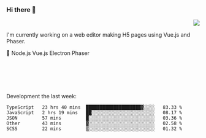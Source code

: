 ### Hi there 👋

<img align="right" src="https://github-readme-stats.vercel.app/api?username=jasonpanggo"/>

<br>
<p align="left">
I'm currently working on a web editor making H5 pages using Vue.js and Phaser.
</p>
<p align="left">
📖 Node.js Vue.js Electron Phaser
</p>
<br>
<br>
<br>
<br>

Development the last week:
<!--START_SECTION:waka-->
```text
TypeScript   23 hrs 40 mins  ████████████████████▓░░░░   83.33 % 
JavaScript   2 hrs 19 mins   ██░░░░░░░░░░░░░░░░░░░░░░░   08.17 % 
JSON         57 mins         █░░░░░░░░░░░░░░░░░░░░░░░░   03.36 % 
Other        43 mins         ▓░░░░░░░░░░░░░░░░░░░░░░░░   02.58 % 
SCSS         22 mins         ▒░░░░░░░░░░░░░░░░░░░░░░░░   01.32 % 
```
<!--END_SECTION:waka-->

<!--
**JASONPANGGO/jasonpanggo** is a ✨ _special_ ✨ repository because its `README.md` (this file) appears on your GitHub profile.

Here are some ideas to get you started:

- 🔭 I’m currently working on ...
- 🌱 I’m currently learning ...
- 👯 I’m looking to collaborate on ...
- 🤔 I’m looking for help with ...
- 💬 Ask me about ...
- 📫 How to reach me: ...
- 😄 Pronouns: ...
- ⚡ Fun fact: ...
-->
